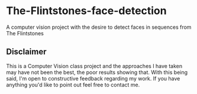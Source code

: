 # The-Flintstones-face-detection
A computer vision project with the desire to detect faces in sequences from The Flintstones

## Disclaimer 

This is a Computer Vision class project and the approaches I have taken may have not been the best, the poor results showing that. With this being said, I'm open to constructive feedback regarding my work. If you have anything you'd like to point out feel free to contact me.

